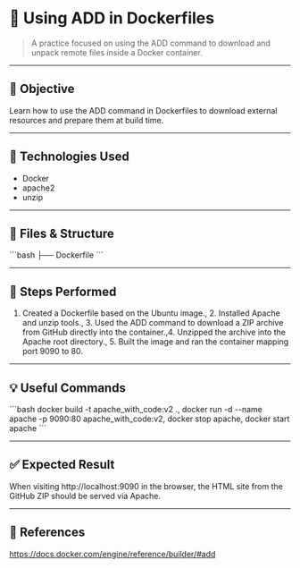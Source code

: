 # 🧪 Using ADD in Dockerfiles

> A practice focused on using the ADD command to download and unpack remote files inside a Docker container.

---

## 🎯 Objective

Learn how to use the ADD command in Dockerfiles to download external resources and prepare them at build time.

---

## 🧰 Technologies Used

- Docker
- apache2
- unzip

---

## 📂 Files & Structure

\`\`\`bash
├── Dockerfile
\`\`\`

---

## 📝 Steps Performed

1. Created a Dockerfile based on the Ubuntu image., 2. Installed Apache and unzip tools., 3. Used the ADD command to download a ZIP archive from GitHub directly into the container.,4. Unzipped the archive into the Apache root directory., 5. Built the image and ran the container mapping port 9090 to 80.

---

## 💡 Useful Commands

\`\`\`bash
docker build -t apache_with_code:v2 ., docker run -d --name apache -p 9090:80 apache_with_code:v2, docker stop apache, docker start apache
\`\`\`

---

## ✅ Expected Result

When visiting http://localhost:9090 in the browser, the HTML site from the GitHub ZIP should be served via Apache.

---

## 🔗 References

https://docs.docker.com/engine/reference/builder/#add
